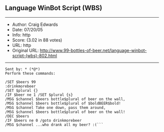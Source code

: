 
## Language WinBot Script (WBS) ##
---
- Author: Craig Edwards
- Date: 07/20/05
- Info: http
- Score:  (3.02 in 88 votes)
- URL: http
- Original URL: http://www.99-bottles-of-beer.net/language-winbot-script-(wbs)-802.html
---

```When text matches: !beer
Sent by: * (*@*)
Perform these commands:

/SET $beers 99
:drinkmorebeer
/SET $plural {}
/IF $beer ne 1 /SET $plural {s}
/MSG $channel $beers bottle$plural of beer on the wall,
/MSG $channel $beers bottle$plural of $boldBEER$bold!
/MSG $channel Take one down, pass them around,
/MSG $channel $beers bottle$plural of beer on the wall!
/DEC $beers
/IF $beers ne 0 /goto drinkmorebeer
/MSG $channel ...who drank all my beer? :(```
